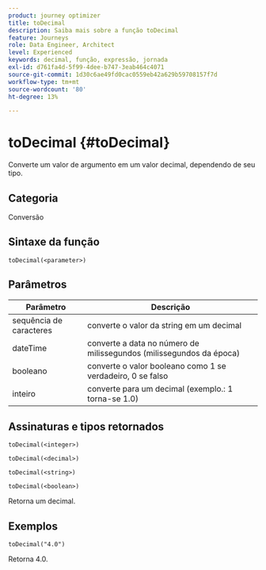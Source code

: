 ```yaml
---
product: journey optimizer
title: toDecimal
description: Saiba mais sobre a função toDecimal
feature: Journeys
role: Data Engineer, Architect
level: Experienced
keywords: decimal, função, expressão, jornada
exl-id: d761fa4d-5f99-4dee-b747-3eab464c4071
source-git-commit: 1d30c6ae49fd0cac0559eb42a629b59708157f7d
workflow-type: tm+mt
source-wordcount: '80'
ht-degree: 13%

---
```


# toDecimal {#toDecimal}

Converte um valor de argumento em um valor decimal, dependendo de seu tipo.

## Categoria

Conversão

## Sintaxe da função

`toDecimal(<parameter>)`

## Parâmetros

| Parâmetro | Descrição |
|--- |--- |
| sequência de caracteres | converte o valor da string em um decimal |
| dateTime | converte a data no número de milissegundos (milissegundos da época) |
| booleano | converte o valor booleano como 1 se verdadeiro, 0 se falso |
| inteiro | converte para um decimal (exemplo.: 1 torna-se 1.0) |

## Assinaturas e tipos retornados

`toDecimal(<integer>)`

`toDecimal(<decimal>)`

`toDecimal(<string>)`

`toDecimal(<boolean>)`

Retorna um decimal.

## Exemplos

`toDecimal("4.0")`

Retorna 4.0.
